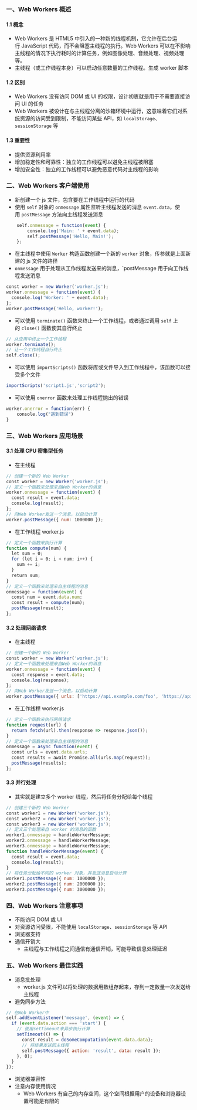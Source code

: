 
### 一、Web Workers 概述

#### 1.1 概念

- Web Workers 是 HTML5 中引入的一种新的线程机制，它允许在后台运行 JavaScript 代码，而不会阻塞主线程的执行。Web Workers 可以在不影响主线程的情况下执行耗时的计算任务，例如图像处理、音频处理、视频处理等。
- 主线程（或工作线程本身）可以启动任意数量的工作线程。生成 worker 脚本

#### 1.2 区别

- Web Workers 没有访问 DOM 或 UI 的权限，设计初衷就是用于不需要直接访问 UI 的任务
- Web Workers 被设计在与主线程分离的沙箱环境中运行，这意味着它们对系统资源的访问受到限制，不能访问某些 API，如 `localStorage`、`sessionStorage` 等

#### 1.3 重要性

- 提供资源利用率
- 增加稳定性和可靠性：独立的工作线程可以避免主线程被阻塞
- 增加安全性：独立的工作线程可以避免恶意代码对主线程的影响

### 二、Web Workers 客户端使用

- 新创建一个 js 文件，包含要在工作线程中运行的代码
- 使用 `self` 对象的 `onmessage` 属性监听主线程发送的消息 `event.data`，使用 `postMessage` 方法向主线程发送消息

```js
    self.onmessage = function(event) {
        console.log('Main: ' + event.data);
        self.postMessage('Hello, Main!');
    };
```

- 在主线程中使用 `Worker` 构造函数创建一个新的 `worker` 对象，传参就是上面新建的 js 文件的路径
- `onmessage` 用于处理从工作线程发送来的消息，`postMessage 用于向工作线程发送消息

```js
const worker = new Worker('worker.js');
worker.onmessage = function(event) {
  console.log('Worker: ' + event.data);
};
worker.postMessage('Hello, worker!');
```

- 可以使用 `terminate()` 函数来终止一个工作线程，或者通过调用 `self` 上的 `close()` 函数使其自行终止

```js
// 从应用中终止一个工作线程
worker.terminate();
// 让一个工作线程自行终止
self.close();
```

- 可以使用 `importScripts()` 函数将库或文件导入到工作线程中，该函数可以接受多个文件

```js
importScripts('script1.js','script2');
```

- 可以使用 `onerror` 函数来处理工作线程抛出的错误

```js
worker.onerror = function(err) { 
    console.log("遇到错误") 
}
```

### 三、Web Workers 应用场景

#### 3.1 处理 CPU 密集型任务

- 在主线程

```js
// 创建一个新的 Web Worker
const worker = new Worker('worker.js');
// 定义一个函数来处理来自Web Worker的消息
worker.onmessage = function(event) {
  const result = event.data;
  console.log(result);
};
// 向Web Worker发送一个消息，以启动计算
worker.postMessage({ num: 1000000 });
```

- 在工作线程 worker.js

```js
// 定义一个函数来执行计算
function compute(num) {
  let sum = 0;
  for (let i = 0; i < num; i++) {
    sum += i;
  }
  return sum;
}
// 定义一个函数来处理来自主线程的消息
onmessage = function(event) {
  const num = event.data.num;
  const result = compute(num);
  postMessage(result);
};
```

#### 3.2 处理网络请求

- 在主线程

```js
// 创建一个新的 Web Worker
const worker = new Worker('worker.js');
// 定义一个函数来处理来自Web Worker的消息
worker.onmessage = function(event) {
  const response = event.data;
  console.log(response);
};
// 向Web Worker发送一个消息，以启动计算
worker.postMessage({ urls: ['https://api.example.com/foo', 'https://api.example.com/bar'] });
```

- 在工作线程 worker.js

```js
// 定义一个函数来执行网络请求
function request(url) {
  return fetch(url).then(response => response.json());
}
// 定义一个函数来处理来自主线程的消息
onmessage = async function(event) {
  const urls = event.data.urls;
  const results = await Promise.all(urls.map(request));
  postMessage(results);
};
```

#### 3.3 并行处理

- 其实就是建立多个 worker 线程，然后将任务分配给每个线程

```js
// 创建三个新的 Web Worker
const worker1 = new Worker('worker.js');
const worker2 = new Worker('worker.js');
const worker3 = new Worker('worker.js');
// 定义三个处理来自 worker 的消息的函数
worker1.onmessage = handleWorkerMessage;
worker2.onmessage = handleWorkerMessage;
worker3.onmessage = handleWorkerMessage;
function handleWorkerMessage(event) {
  const result = event.data;
  console.log(result);
}
// 将任务分配给不同的 worker 对象，并发送消息启动计算
worker1.postMessage({ num: 1000000 });
worker2.postMessage({ num: 2000000 });
worker3.postMessage({ num: 3000000 });
```

### 四、Web Workers 注意事项

- 不能访问 DOM 或 UI
- 对资源访问受限，不能使用 `localStorage`、`sessionStorage` 等 API
- 浏览器支持
- 通信开销大
  - 主线程与工作线程之间通信有通信开销，可能导致信息处理延迟

### 五、Web Workers 最佳实践

- 消息批处理
  - worker.js 文件可以将处理的数据用数组存起来，存到一定数量一次发送给主线程
- 避免同步方法

```js
// 在Web Worker中
self.addEventListener('message', (event) => {
  if (event.data.action === 'start') {
    // 使用setTimeout来异步执行计算
    setTimeout(() => {
      const result = doSomeComputation(event.data.data);
      // 将结果发送回主线程
      self.postMessage({ action: 'result', data: result });
    }, 0);
  }
});
```

- 浏览器兼容性
- 注意内存使用情况
  - Web Workers 有自己的内存空间，这个空间根据用户的设备和浏览器设置可能是有限的